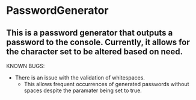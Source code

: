 # PasswordGenerator
This is a password generator that outputs a password to the console.
Currently, it allows for the character set to be altered based on need.
---
KNOWN BUGS:
- There is an issue with the validation of whitespaces.
    - This allows frequent occurrences of generated passwords without spaces despite the paramater being set to true.
